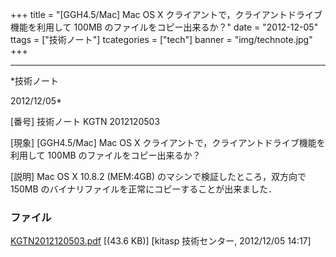﻿+++
title = "[GGH4.5/Mac] Mac OS X クライアントで，クライアントドライブ機能を利用して 100MB のファイルをコピー出来るか？"
date = "2012-12-05"
ttags = ["技術ノート"]
tcategories = ["tech"]
banner = "img/technote.jpg"
+++

-----------------------------------------------------------------------------------------------------------------------------

*技術ノート

2012/12/05*


[番号]
技術ノート KGTN 2012120503

[現象]
[GGH4.5/Mac] Mac OS X
クライアントで，クライアントドライブ機能を利用して 100MB
のファイルをコピー出来るか？

[説明]
Mac OS X 10.8.2 (MEM:4GB) のマシンで検証したところ，双方向で 150MB
のバイナリファイルを正常にコピーすることが出来ました．


### ファイル

 
 


[KGTN2012120503.pdf](http://techreport.kitasp.net/attachments/download/1138/KGTN2012120503.pdf)
 [(43.6 KB)] [kitasp 技術センター, 2012/12/05
14:17]


 


 


